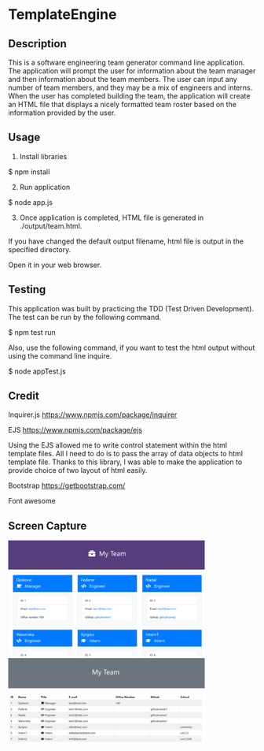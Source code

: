 # TemplateEngine

## Description 
This is a software engineering team generator command line application. The application will prompt the user for information about the team manager and then information about the team members. The user can input any number of team members, and they may be a mix of engineers and interns. When the user has completed building the team, the application will create an HTML file that displays a nicely formatted team roster based on the information provided by the user. 

## Usage

1. Install libraries 

$ npm install 

2. Run application  

$ node app.js 

3. Once application is completed, HTML file is generated in ./output/team.html. 

If you have changed the default output filename, html file is output in the specified directory. 

Open it in your web browser.

## Testing 

This application was built by practicing the TDD (Test Driven Development). 
The test can be run by the following command. 

$ npm test run

Also, use the following command, if you want to test the html output without using the command line inquire.

$ node appTest.js


## Credit 
Inquirer.js https://www.npmjs.com/package/inquirer

EJS https://www.npmjs.com/package/ejs

Using the EJS allowed me to write control statement within the html template files. All I need to do is to pass the array of data objects to  html template file. Thanks to this library, I was able to make the application to provide choice of two layout of html easily.

Bootstrap https://getbootstrap.com/

Font awesome 

## Screen Capture

<img src="screencapture.png" width="400px">


<img src="screencapture2.png" width="400px">
